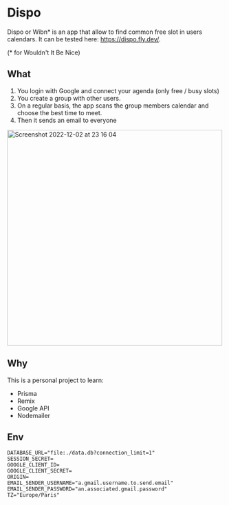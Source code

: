 # Dispo

Dispo or Wibn* is an app that allow to find common free slot in users calendars.
It can be tested here: https://dispo.fly.dev/.

(* for Wouldn't It Be Nice)

## What

1. You login with Google and connect your agenda (only free / busy slots)
2. You create a group with other users.
3. On a regular basis, the app scans the group members calendar and choose the best time to meet.
4. Then it sends an email to everyone

<img width="500" alt="Screenshot 2022-12-02 at 23 16 04" src="https://user-images.githubusercontent.com/34238160/205399366-a0a2ded5-5cca-4a74-9c01-58db962659f7.png">


## Why

This is a personal project to learn:
- Prisma
- Remix
- Google API
- Nodemailer

## Env

```
DATABASE_URL="file:./data.db?connection_limit=1"
SESSION_SECRET=
GOOGLE_CLIENT_ID=
GOOGLE_CLIENT_SECRET=
ORIGIN=
EMAIL_SENDER_USERNAME="a.gmail.username.to.send.email"
EMAIL_SENDER_PASSWORD="an.associated.gmail.password"
TZ="Europe/Paris"
```
